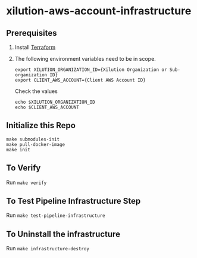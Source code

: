 # xilution-aws-account-infrastructure

## Prerequisites

1. Install [Terraform](https://www.terraform.io/)
1. The following environment variables need to be in scope.
    ```
    export XILUTION_ORGANIZATION_ID={Xilution Organization or Sub-organization ID}
    export CLIENT_AWS_ACCOUNT={Client AWS Account ID}
    ```

    Check the values
    ```
    echo $XILUTION_ORGANIZATION_ID
    echo $CLIENT_AWS_ACCOUNT
    ```

## Initialize this Repo

```
make submodules-init
make pull-docker-image
make init
```

## To Verify

Run `make verify`

## To Test Pipeline Infrastructure Step

Run `make test-pipeline-infrastructure`

## To Uninstall the infrastructure

Run `make infrastructure-destroy`

